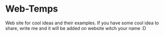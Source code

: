 # Web-Temps
Web site for cool ideas and their examples.
If you have some cool idea to share, write me and it will be added on website witch your name :D 
